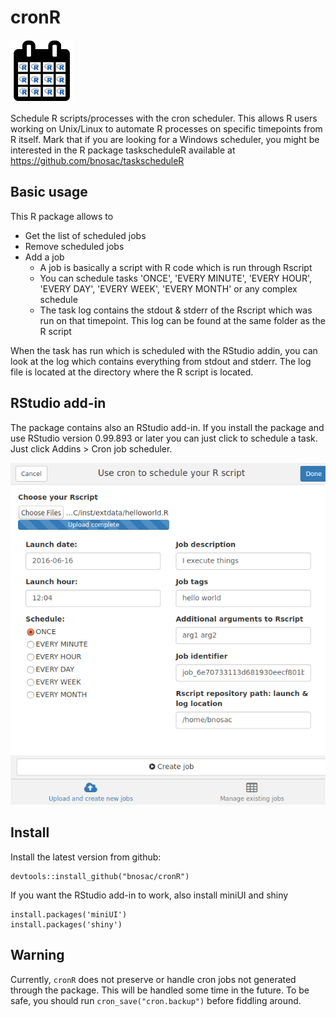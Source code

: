 cronR
=========

![cronR](inst/img/cronR-logo.png) 

Schedule R scripts/processes with the cron scheduler. This allows R users working on Unix/Linux to automate R processes on specific timepoints from R itself.
Mark that if you are looking for a Windows scheduler, you might be interested in the R package taskscheduleR available at
https://github.com/bnosac/taskscheduleR


Basic usage
-----------

This R package allows to 
* Get the list of scheduled jobs
* Remove scheduled jobs
* Add a job
  + A job is basically a script with R code which is run through Rscript
  + You can schedule tasks 'ONCE', 'EVERY MINUTE', 'EVERY HOUR', 'EVERY DAY', 'EVERY WEEK', 'EVERY MONTH' or any complex schedule
  + The task log contains the stdout & stderr of the Rscript which was run on that timepoint. This log can be found at the same folder as the R script

When the task has run which is scheduled with the RStudio addin, you can look at the log which contains everything from stdout and stderr. The log file is located at the directory where the R script is located.


RStudio add-in
-----------

The package contains also an RStudio add-in. If you install the package and use RStudio version 0.99.893 or later you can just click to schedule a task. Just click Addins > Cron job scheduler.

![taskscheduleR](inst/img/cronR-rstudioaddin.png) 

Install
-----------

Install the latest version from github:
```
devtools::install_github("bnosac/cronR")
```

If you want the RStudio add-in to work, also install miniUI and shiny
```
install.packages('miniUI')
install.packages('shiny')
```

Warning
-----------

Currently, `cronR` does not preserve or handle cron jobs not
generated through the package. This will be handled some time in
the future. To be safe, you should run `cron_save("cron.backup")`
before fiddling around.

